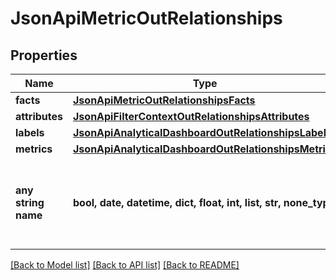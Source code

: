 # JsonApiMetricOutRelationships


## Properties
Name | Type | Description | Notes
------------ | ------------- | ------------- | -------------
**facts** | [**JsonApiMetricOutRelationshipsFacts**](JsonApiMetricOutRelationshipsFacts.md) |  | [optional] 
**attributes** | [**JsonApiFilterContextOutRelationshipsAttributes**](JsonApiFilterContextOutRelationshipsAttributes.md) |  | [optional] 
**labels** | [**JsonApiAnalyticalDashboardOutRelationshipsLabels**](JsonApiAnalyticalDashboardOutRelationshipsLabels.md) |  | [optional] 
**metrics** | [**JsonApiAnalyticalDashboardOutRelationshipsMetrics**](JsonApiAnalyticalDashboardOutRelationshipsMetrics.md) |  | [optional] 
**any string name** | **bool, date, datetime, dict, float, int, list, str, none_type** | any string name can be used but the value must be the correct type | [optional]

[[Back to Model list]](../README.md#documentation-for-models) [[Back to API list]](../README.md#documentation-for-api-endpoints) [[Back to README]](../README.md)


